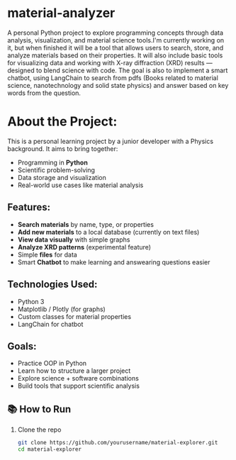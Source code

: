 # material-analyzer
A personal Python project to explore programming concepts through data analysis, visualization, and material science tools.I'm currently working on it, but when finished it will be a tool that allows users to search, store, and analyze materials based on their properties. It will also include basic tools for visualizing data and working with X-ray diffraction (XRD) results — designed to blend science with code. The goal is also to implement a smart chatbot, using LangChain to search from pdfs (Books related to material science, nanotechnology and solid state physics) and answer based on key words from the question.

# About the Project:
This is a personal learning project by a junior developer with a Physics background. It aims to bring together:
- Programming in **Python**
- Scientific problem-solving
- Data storage and visualization
- Real-world use cases like material analysis

## Features:
- **Search materials** by name, type, or properties  
- **Add new materials** to a local database (currently on text files)  
- **View data visually** with simple graphs  
- **Analyze XRD patterns** (experimental feature)  
- Simple **files** for data
- Smart **Chatbot** to make learning and answearing questions easier 

## Technologies Used:

- Python 3  
- Matplotlib / Plotly (for graphs)   
- Custom classes for material properties
- LangChain for chatbot

## Goals:

- Practice OOP in Python  
- Learn how to structure a larger project  
- Explore science + software combinations  
- Build tools that support scientific analysis

## 📚 How to Run

1. Clone the repo  
   ```bash
   git clone https://github.com/yourusername/material-explorer.git
   cd material-explorer
